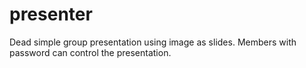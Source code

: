 # presenter
Dead simple group presentation using image as slides. Members with password can control the presentation.
